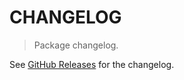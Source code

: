 # CHANGELOG

> Package changelog.

See [GitHub Releases](https://github.com/stdlib-js/assert-is-arguments/releases) for the changelog.